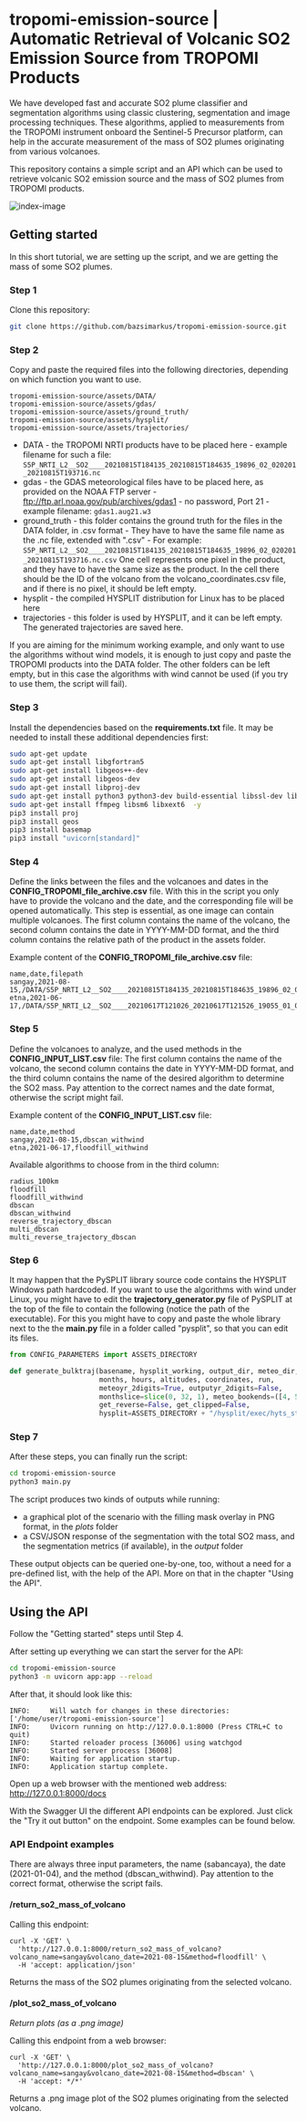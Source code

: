 # tropomi-emission-source | Automatic Retrieval of Volcanic SO2 Emission Source from TROPOMI Products

We have developed fast and accurate SO2 plume classifier and segmentation algorithms using classic clustering, segmentation and image processing techniques. These algorithms, applied to measurements from the TROPOMI instrument onboard the Sentinel-5 Precursor platform, can help in the accurate measurement of the mass of SO2 plumes originating from various volcanoes.

This repository contains a simple script and an API which can be used to retrieve volcanic SO2 emission source and the mass of SO2 plumes from TROPOMI products.

![index-image](docs/index-image.png)

## Getting started

In this short tutorial, we are setting up the script, and we are getting the mass of some SO2 plumes.

### Step 1

Clone this repository:

```bash
git clone https://github.com/bazsimarkus/tropomi-emission-source.git
```

### Step 2

Copy and paste the required files into the following directories, depending on which function you want to use.

```
tropomi-emission-source/assets/DATA/
tropomi-emission-source/assets/gdas/
tropomi-emission-source/assets/ground_truth/
tropomi-emission-source/assets/hysplit/
tropomi-emission-source/assets/trajectories/
```

-   DATA - the TROPOMI NRTI products have to be placed here - example filename for such a file: `S5P_NRTI_L2__SO2____20210815T184135_20210815T184635_19896_02_020201_20210815T193716.nc`
-   gdas - the GDAS meteorological files have to be placed here, as provided on the NOAA FTP server - ftp://ftp.arl.noaa.gov/pub/archives/gdas1 - no password, Port 21 - example filename: `gdas1.aug21.w3`
-   ground_truth - this folder contains the ground truth for the files in the DATA folder, in .csv format - They have to have the same file name as the .nc file, extended with ".csv" - For example: `S5P_NRTI_L2__SO2____20210815T184135_20210815T184635_19896_02_020201_20210815T193716.nc.csv` One cell represents one pixel in the product, and they have to have the same size as the product. In the cell there should be the ID of the volcano from the volcano_coordinates.csv file, and if there is no pixel, it should be left empty.
-   hysplit - the compiled HYSPLIT distribution for Linux has to be placed here
-   trajectories - this folder is used by HYSPLIT, and it can be left empty. The generated trajectories are saved here.

If you are aiming for the minimum working example, and only want to use the algorithms without wind models, it is enough to just copy and paste the TROPOMI products into the DATA folder. The other folders can be left empty, but in this case the algorithms with wind cannot be used (if you try to use them, the script will fail).

### Step 3

Install the dependencies based on the **requirements.txt** file. It may be needed to install these additional dependencies first:

```bash
sudo apt-get update 
sudo apt-get install libgfortran5
sudo apt-get install libgeos++-dev
sudo apt-get install libgeos-dev
sudo apt-get install libproj-dev
sudo apt-get install python3 python3-dev build-essential libssl-dev libffi-dev libxml2-dev libxslt1-dev zlib1g-dev python-pip
sudo apt-get install ffmpeg libsm6 libxext6  -y
pip3 install proj
pip3 install geos
pip3 install basemap
pip3 install "uvicorn[standard]"
```

### Step 4

Define the links between the files and the volcanoes and dates in the **CONFIG_TROPOMI_file_archive.csv** file. With this in the script you only have to provide the volcano and the date, and the corresponding file will be opened automatically. This step is essential, as one image can contain multiple volcanoes.
The first column contains the name of the volcano, the second column contains the date in YYYY-MM-DD format, and the third column contains the relative path of the product in the assets folder.

Example content of the **CONFIG_TROPOMI_file_archive.csv** file:

```
name,date,filepath
sangay,2021-08-15,/DATA/S5P_NRTI_L2__SO2____20210815T184135_20210815T184635_19896_02_020201_20210815T193716.nc
etna,2021-06-17,/DATA/S5P_NRTI_L2__SO2____20210617T121026_20210617T121526_19055_01_020104_20210617T130549.nc
```


### Step 5

Define the volcanoes to analyze, and the used methods in the **CONFIG_INPUT_LIST.csv** file:
The first column contains the name of the volcano, the second column contains the date in YYYY-MM-DD format, and the third column contains the name of the desired algorithm to determine the SO2 mass.
Pay attention to the correct names and the date format, otherwise the script might fail.

Example content of the **CONFIG_INPUT_LIST.csv** file:

```
name,date,method
sangay,2021-08-15,dbscan_withwind
etna,2021-06-17,floodfill_withwind
```

Available algorithms to choose from in the third column:

```
radius_100km
floodfill
floodfill_withwind
dbscan
dbscan_withwind
reverse_trajectory_dbscan
multi_dbscan
multi_reverse_trajectory_dbscan
```

### Step 6

It may happen that the PySPLIT library source code contains the HYSPLIT Windows path hardcoded. If you want to use the algorithms with wind under Linux, you might have to edit the **trajectory_generator.py** file of PySPLIT at the top of the file to contain the following (notice the path of the executable). For this you might have to copy and paste the whole library next to the the **main.py** file in a folder called "pysplit", so that you can edit its files.

```python
from CONFIG_PARAMETERS import ASSETS_DIRECTORY

def generate_bulktraj(basename, hysplit_working, output_dir, meteo_dir, years,
                      months, hours, altitudes, coordinates, run,
                      meteoyr_2digits=True, outputyr_2digits=False,
                      monthslice=slice(0, 32, 1), meteo_bookends=([4, 5], [1]),
                      get_reverse=False, get_clipped=False,
                      hysplit=ASSETS_DIRECTORY + "/hysplit/exec/hyts_std"):
```

### Step 7

After these steps, you can finally run the script:

```bash
cd tropomi-emission-source
python3 main.py
```

The script produces two kinds of outputs while running:

- a graphical plot of the scenario with the filling mask overlay in PNG format, in the *plots* folder
- a CSV/JSON response of the segmentation with the total SO2 mass, and the segmentation metrics (if available), in the *output* folder

These output objects can be queried one-by-one, too, without a need for a pre-defined list, with the help of the API. More on that in the chapter "Using the API".

## Using the API

Follow the "Getting started" steps until Step 4.

After setting up everything we can start the server for the API:

```bash
cd tropomi-emission-source
python3 -m uvicorn app:app --reload
```

After that, it should look like this:

```
INFO:     Will watch for changes in these directories: ['/home/user/tropomi-emission-source']
INFO:     Uvicorn running on http://127.0.0.1:8000 (Press CTRL+C to quit)
INFO:     Started reloader process [36006] using watchgod
INFO:     Started server process [36008]
INFO:     Waiting for application startup.
INFO:     Application startup complete.
```

Open up a web browser with the mentioned web address: http://127.0.0.1:8000/docs

With the Swagger UI the different API endpoints can be explored. Just click the "Try it out button" on the endpoint. Some examples can be found below.

### API Endpoint examples

There are always three input parameters, the name (sabancaya), the date (2021-01-04), and the method (dbscan_withwind). Pay attention to the correct format, otherwise the script fails.

#### /return_so2_mass_of_volcano

Calling this endpoint:

```
curl -X 'GET' \
  'http://127.0.0.1:8000/return_so2_mass_of_volcano?volcano_name=sangay&volcano_date=2021-08-15&method=floodfill' \
  -H 'accept: application/json'
```

Returns the mass of the SO2 plumes originating from the selected volcano.

#### /plot_so2_mass_of_volcano

*Return plots (as a .png image)*

Calling this endpoint from a web browser:

```
curl -X 'GET' \
  'http://127.0.0.1:8000/plot_so2_mass_of_volcano?volcano_name=sangay&volcano_date=2021-08-15&method=dbscan' \
  -H 'accept: */*'
```

Returns a .png image plot of the SO2 plumes originating from the selected volcano.
